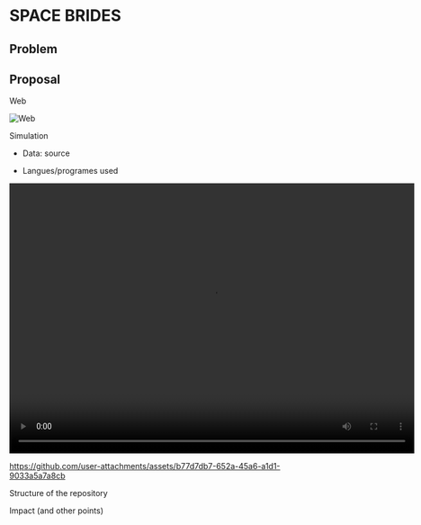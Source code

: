 # SPACE BRIDES



## Problem



## Proposal



Web

![Web](https://github.com/user-attachments/assets/b8406331-1950-41ca-acb0-3c6b9ba9173e)


Simulation

- Data: source

- Langues/programes used

<video width="720" height="480" controls>
  <source src="./Figures/Simulation.mp4" type="video/mp4">
  Your browser does not support the video tag.
</video>


https://github.com/user-attachments/assets/b77d7db7-652a-45a6-a1d1-9033a5a7a8cb




Structure of the repository



Impact (and other points)


